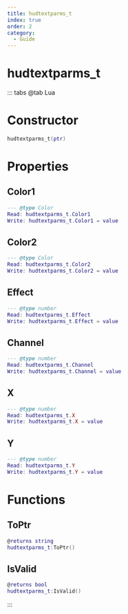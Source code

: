 ```yaml
---
title: hudtextparms_t
index: true
order: 2
category:
  - Guide
---
```


# hudtextparms_t

::: tabs
@tab Lua
# Constructor
```lua
hudtextparms_t(ptr)
```
# Properties
## Color1 
```lua
--- @type Color
Read: hudtextparms_t.Color1
Write: hudtextparms_t.Color1 = value
```
## Color2 
```lua
--- @type Color
Read: hudtextparms_t.Color2
Write: hudtextparms_t.Color2 = value
```
## Effect 
```lua
--- @type number
Read: hudtextparms_t.Effect
Write: hudtextparms_t.Effect = value
```
## Channel 
```lua
--- @type number
Read: hudtextparms_t.Channel
Write: hudtextparms_t.Channel = value
```
## X 
```lua
--- @type number
Read: hudtextparms_t.X
Write: hudtextparms_t.X = value
```
## Y 
```lua
--- @type number
Read: hudtextparms_t.Y
Write: hudtextparms_t.Y = value
```
# Functions
## ToPtr
```lua
@returns string
hudtextparms_t:ToPtr()
```
## IsValid
```lua
@returns bool
hudtextparms_t:IsValid()
```

:::